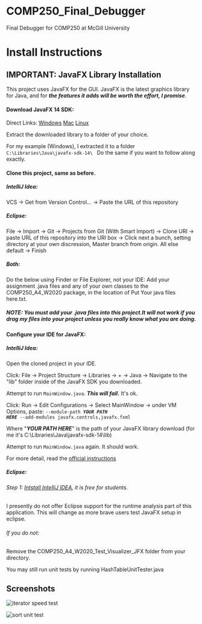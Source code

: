 # COMP250_Final_Debugger
Final Debugger for COMP250 at McGill University

# Install Instructions
## IMPORTANT: JavaFX Library Installation
This project uses JavaFX for the GUI.
JavaFX is the latest graphics library for Java, and for ***the features it adds will be worth the effort, I promise***.

#### Download JavaFX 14 SDK:
Direct Links:
[Windows](https://gluonhq.com/download/javafx-14-0-1-sdk-windows/)
[Mac](https://gluonhq.com/download/javafx-14-0-1-sdk-mac/)
[Linux](https://gluonhq.com/download/javafx-14-0-1-sdk-linux/)

Extract the downloaded library to a folder of your choice.

For my example (Windows), I extracted it to a folder <code>C:\Libraries\Java\javafx-sdk-14\ </code>
Do the same if you want to follow along exactly.

#### Clone this project, same as before.
##### IntelliJ Idea:
VCS -> Get from Version Control... -> Paste the URL of this repository

##### Eclipse:
File -> Import -> Git -> Projects from Git (With Smart Import) -> Clone URI -> paste URL of this repository into the URI box -> Click next a bunch, setting directory at your own discression, Master branch from origin. All else default -> Finish

##### Both:
Do the below using Finder or File Explorer, not your IDE:
Add your assignment .java files and any of your own classes to the COMP250_A4_W2020 package, in the location of Put Your java files here.txt.

##### NOTE: You must add your .java files into this project.It will not work if you drag my files into your project unless you really know what you are doing.

#### Configure your IDE for JavaFX:

##### IntelliJ Idea:
Open the cloned project in your IDE.

Click:
File -> Project Structure -> Libraries -> + -> Java -> Navigate to the "lib" folder inside of the JavaFX SDK you downloaded.

Attempt to run <code>MainWindow.java</code>. ***This will fail.*** It's ok.

Click:
Run -> Edit Configurations -> Select MainWindow -> under VM Options, paste: <code>--module-path ***YOUR PATH HERE*** --add-modules javafx.controls,javafx.fxml</code>

Where "***YOUR PATH HERE***" is the path of your JavaFX library download (for me it's C:\Libraries\Java\javafx-sdk-14\lib)

Attempt to run <code>MainWindow.java</code> again. It should work.

For more detail, read the [official instructions](https://www.jetbrains.com/help/idea/javafx.html)

##### Eclipse:
###### Step 1: [Intstall IntelliJ IDEA](https://www.jetbrains.com/community/education/#students), it is free for students.
I presently do not offer Eclipse support for the runtime analysis part of this application. This will change as more brave users test JavaFX setup in eclipse.


###### If you do not:

Remove the COMP250_A4_W2020_Test_Visualizer_JFX folder from your directory.

You may still run unit tests by running HashTableUnitTester.java

## Screenshots

![iterator speed test](https://sashaphotoca.files.wordpress.com/2020/04/2020-04-19-00_41_18-runtime-efficiency-wizard-_3-sashaphoto.ca-tweet-visualizer.png)

![sort unit test](https://sashaphotoca.files.wordpress.com/2020/04/2020-04-19-00_43_51-runtime-efficiency-wizard-_3-sashaphoto.ca-tweet-visualizer.png)

